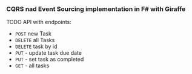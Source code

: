 ### CQRS nad Event Sourcing implementation in F# with Giraffe

TODO API with endpoints:
- `POST` new Task
- `DELETE` all Tasks
- `DELETE` task by id
- `PUT` - update task due date
- `PUT` - set task as completed
- `GET` - all tasks